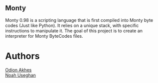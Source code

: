 ## Monty
Monty 0.98 is a scripting language that is first compiled into Monty byte codes (Just like Python). It relies on a unique stack, with specific instructions to manipulate it. The goal of this project is to create an interpreter for Monty ByteCodes files.

# Authors
<a href="https://github.com/OdionAkhes/">Odion Akhes</a>
<br>
<a href="https://github.com/Unique-Red">Noah Useghan</a>